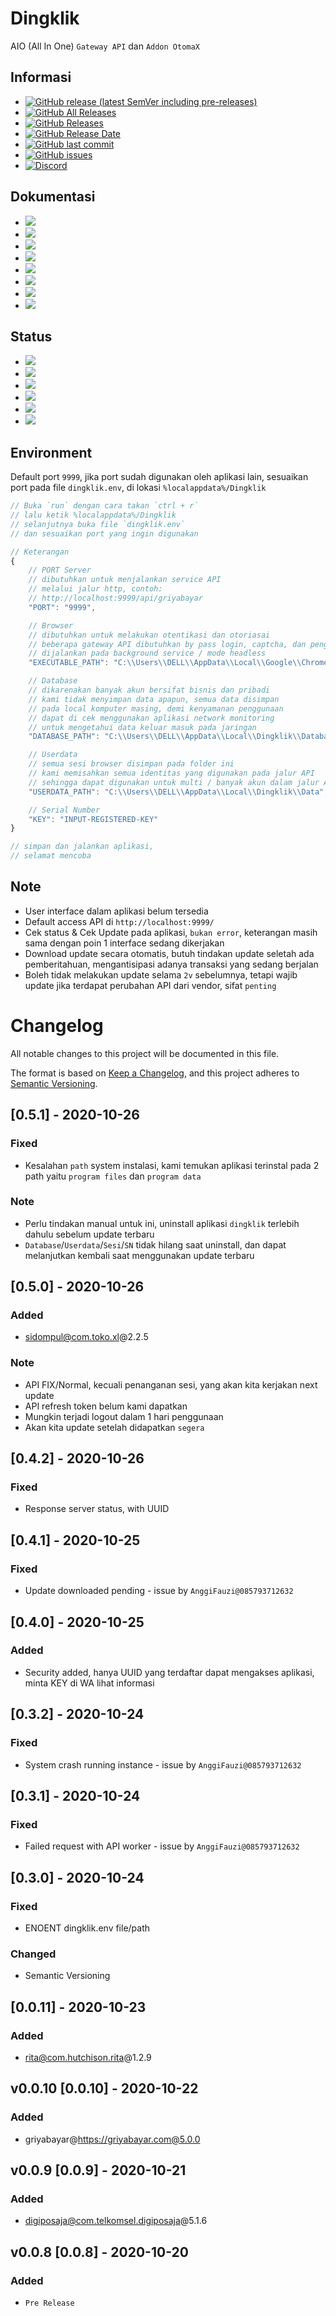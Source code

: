 # Dingklik

AIO (All In One) `Gateway API` dan `Addon OtomaX`

## Informasi

-   [![GitHub release (latest SemVer including pre-releases)](https://img.shields.io/github/v/release/ndiing/dingklik?include_prereleases)](https://github.com/ndiing/dingklik/releases/latest)
-   [![GitHub All Releases](https://img.shields.io/github/downloads/ndiing/dingklik/total)](https://github.com/ndiing/dingklik/releases/latest)
-   [![GitHub Releases](https://img.shields.io/github/downloads/ndiing/dingklik/latest/total)](https://github.com/ndiing/dingklik/releases/latest)
-   [![GitHub Release Date](https://img.shields.io/github/release-date/ndiing/dingklik)](https://github.com/ndiing/dingklik/releases/latest)
-   [![GitHub last commit](https://img.shields.io/github/last-commit/ndiing/dingklik)](https://github.com/ndiing/dingklik/releases/latest)
-   [![GitHub issues](https://img.shields.io/github/issues/ndiing/dingklik)](https://github.com/ndiing/dingklik/issues/new/choose)
-   [![Discord](https://img.shields.io/discord/769894286484832288)](https://discord.gg/8BsAv5b)

## Dokumentasi

-   [![](https://img.shields.io/badge/dokumentasi-DigiposAja@com.telkomsel.digiposaja@5.1.6-brightgreen)](https://github.com/ndiing/dingklik/blob/main/private/api/digiposaja/README.md)
-   [![](https://img.shields.io/badge/dokumentasi-griyabayar@https://griyabayar.com@5.0.0-brightgreen)](https://github.com/ndiing/dingklik/blob/main/private/api/griyabayar/README.md)
-   [![](https://img.shields.io/badge/dokumentasi-RITA@com.hutchison.rita@1.2.9-brightgreen)](https://github.com/ndiing/dingklik/blob/main/private/api/rita/README.md)
-   [![](https://img.shields.io/badge/dokumentasi-sris@https://sris.smartfren.com@1.2.42-yellow)](https://github.com/ndiing/dingklik/blob/main/private/api/sris/README.md)
-   [![](https://img.shields.io/badge/dokumentasi-SiDOMPUL@com.toko.xl@2.2.5-brightgreen)](https://github.com/ndiing/dingklik/blob/main/private/api/sidompul/README.md)
-   [![](https://img.shields.io/badge/dokumentasi-MyTelkomsel@com.telkomsel.telkomselcm@5.6.0-blue)](https://github.com/ndiing/dingklik/blob/main/private/api/sidompul/README.md)
-   [![](https://img.shields.io/badge/dokumentasi-LinkAja@com.telkom.mwallet@4.12.0-blue)](https://github.com/ndiing/dingklik/blob/main/private/api/sidompul/README.md)
-   [![](https://img.shields.io/badge/dokumentasi-SIMPEL@com.digital.indosat.dealerapp@1.3.5-blue)](https://github.com/ndiing/dingklik/blob/main/private/api/sidompul/README.md)

## Status

-   [![](https://img.shields.io/badge/status-development-yellow)](https://github.com/ndiing/dingklik/issues/new/choose)
-   [![](https://img.shields.io/badge/status-soon-blueviolet)](https://github.com/ndiing/dingklik/issues/new/choose)
-   [![](https://img.shields.io/badge/status-release-brightgreen)](https://github.com/ndiing/dingklik/issues/new/choose)
-   [![](https://img.shields.io/badge/status-schedule-blue)](https://github.com/ndiing/dingklik/issues/new/choose)
-   [![](https://img.shields.io/badge/status-error-red)](https://github.com/ndiing/dingklik/issues/new/choose)
-   [![](https://img.shields.io/badge/status-obsolete-lightgrey)](https://github.com/ndiing/dingklik/issues/new/choose)

## Environment

Default port `9999`, jika port sudah digunakan oleh aplikasi lain,
sesuaikan port pada file `dingklik.env`, di lokasi `%localappdata%/Dingklik`

```js
// Buka `run` dengan cara takan `ctrl + r`
// lalu ketik %localappdata%/Dingklik
// selanjutnya buka file `dingklik.env`
// dan sesuaikan port yang ingin digunakan

// Keterangan
{
    // PORT Server
    // dibutuhkan untuk menjalankan service API
    // melalui jalur http, contoh:
    // http://localhost:9999/api/griyabayar
    "PORT": "9999",

    // Browser
    // dibutuhkan untuk melakukan otentikasi dan otoriasai
    // beberapa gateway API dibutuhkan by pass login, captcha, dan pengaturan sesi
    // dijalankan pada background service / mode headless
    "EXECUTABLE_PATH": "C:\\Users\\DELL\\AppData\\Local\\Google\\Chrome\\Application\\chrome.exe",

    // Database
    // dikarenakan banyak akun bersifat bisnis dan pribadi
    // kami tidak menyimpan data apapun, semua data disimpan
    // pada local komputer masing, demi kenyamanan penggunaan
    // dapat di cek menggunakan aplikasi network monitoring
    // untuk mengetahui data keluar masuk pada jaringan
    "DATABASE_PATH": "C:\\Users\\DELL\\AppData\\Local\\Dingklik\\Database",

    // Userdata
    // semua sesi browser disimpan pada folder ini
    // kami memisahkan semua identitas yang digunakan pada jalur API
    // sehingga dapat digunakan untuk multi / banyak akun dalam jalur API
    "USERDATA_PATH": "C:\\Users\\DELL\\AppData\\Local\\Dingklik\\Data",

    // Serial Number
    "KEY": "INPUT-REGISTERED-KEY"
}

// simpan dan jalankan aplikasi,
// selamat mencoba
```

## Note

-   User interface dalam aplikasi belum tersedia
-   Default access API di `http://localhost:9999/`
-   Cek status & Cek Update pada aplikasi, `bukan error`, keterangan masih sama dengan poin 1 interface sedang dikerjakan
-   Download update secara otomatis, butuh tindakan update seletah ada pemberitahuan, mengantisipasi adanya transaksi yang sedang berjalan
-   Boleh tidak melakukan update selama `2v` sebelumnya, tetapi wajib update jika terdapat perubahan API dari vendor, sifat `penting`

# Changelog

All notable changes to this project will be documented in this file.

The format is based on [Keep a Changelog](https://keepachangelog.com/en/1.0.0/),
and this project adheres to [Semantic Versioning](https://semver.org/spec/v2.0.0.html).

<!-- ## [Unreleased] -->

## [0.5.1] - 2020-10-26

### Fixed

-   Kesalahan `path` system instalasi, kami temukan aplikasi terinstal pada 2 path yaitu `program files` dan `program data`

### Note

-   Perlu tindakan manual untuk ini, uninstall aplikasi `dingklik` terlebih dahulu sebelum update terbaru
-   `Database`/`Userdata`/`Sesi`/`SN` tidak hilang saat uninstall, dan dapat melanjutkan kembali saat menggunakan update terbaru

## [0.5.0] - 2020-10-26

### Added

-   sidompul@com.toko.xl@2.2.5

### Note

-   API FIX/Normal, kecuali penanganan sesi, yang akan kita kerjakan next update
-   API refresh token belum kami dapatkan
-   Mungkin terjadi logout dalam 1 hari penggunaan
-   Akan kita update setelah didapatkan `segera`

## [0.4.2] - 2020-10-26

### Fixed

-   Response server status, with UUID

## [0.4.1] - 2020-10-25

### Fixed

-   Update downloaded pending - issue by `AnggiFauzi@085793712632`

## [0.4.0] - 2020-10-25

### Added

-   Security added, hanya UUID yang terdaftar dapat mengakses aplikasi, minta KEY di WA lihat informasi

## [0.3.2] - 2020-10-24

### Fixed

-   System crash running instance - issue by `AnggiFauzi@085793712632`

## [0.3.1] - 2020-10-24

### Fixed

-   Failed request with API worker - issue by `AnggiFauzi@085793712632`

## [0.3.0] - 2020-10-24

### Fixed

-   ENOENT dingklik.env file/path

### Changed

-   Semantic Versioning

## [0.0.11] - 2020-10-23

### Added

-   rita@com.hutchison.rita@1.2.9

## v0.0.10 [0.0.10] - 2020-10-22

### Added

-   griyabayar@https://griyabayar.com@5.0.0

## v0.0.9 [0.0.9] - 2020-10-21

### Added

-   digiposaja@com.telkomsel.digiposaja@5.1.6

## v0.0.8 [0.0.8] - 2020-10-20

### Added

-   `Pre Release`
